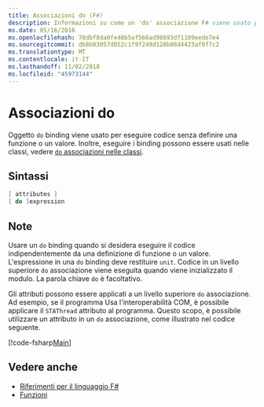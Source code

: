 ```yaml
---
title: Associazioni do (F#)
description: Informazioni su come un 'do' associazione F# viene usato per eseguire codice senza definire una funzione o un valore.
ms.date: 05/16/2016
ms.openlocfilehash: 78dbf8da0fe40b5af566ad98693df1109eede7e4
ms.sourcegitcommit: db8b83057d052c1f9f249d128b08d4423af0f7c2
ms.translationtype: MT
ms.contentlocale: it-IT
ms.lasthandoff: 11/02/2018
ms.locfileid: "45973144"
---
```

# <a name="do-bindings"></a>Associazioni do

Oggetto `do` binding viene usato per eseguire codice senza definire una funzione o un valore. Inoltre, eseguire i binding possono essere usati nelle classi, vedere [ `do` associazioni nelle classi](../members/do-bindings-in-classes.md).

## <a name="syntax"></a>Sintassi

```fsharp
[ attributes ]
[ do ]expression
```

## <a name="remarks"></a>Note

Usare un `do` binding quando si desidera eseguire il codice indipendentemente da una definizione di funzione o un valore. L'espressione in una `do` binding deve restituire `unit`. Codice in un livello superiore `do` associazione viene eseguita quando viene inizializzato il modulo. La parola chiave `do` è facoltativo.

Gli attributi possono essere applicati a un livello superiore `do` associazione. Ad esempio, se il programma Usa l'interoperabilità COM, è possibile applicare il `STAThread` attributo al programma. Questo scopo, è possibile utilizzare un attributo in un `do` associazione, come illustrato nel codice seguente.

[!code-fsharp[Main](../../../../samples/snippets/fsharp/lang-ref-1/snippet201.fs)]

## <a name="see-also"></a>Vedere anche

- [Riferimenti per il linguaggio F#](../index.md)
- [Funzioni](index.md)
